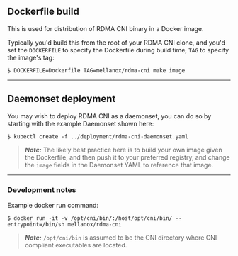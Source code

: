 ## Dockerfile build

This is used for distribution of RDMA CNI binary in a Docker image.

Typically you'd build this from the root of your RDMA CNI clone, and you'd set the `DOCKERFILE` to specify the Dockerfile during build time, `TAG` to specify the image's tag:

```
$ DOCKERFILE=Dockerfile TAG=mellanox/rdma-cni make image
```

---

## Daemonset deployment

You may wish to deploy RDMA CNI as a daemonset, you can do so by starting with the example Daemonset shown here:

```
$ kubectl create -f ../deployment/rdma-cni-daemonset.yaml
```

> __*Note:*__ The likely best practice here is to build your own image given the Dockerfile, and then push it to your preferred registry, and change the `image` fields in the Daemonset YAML to reference that image.

---

### Development notes

Example docker run command:

```
$ docker run -it -v /opt/cni/bin/:/host/opt/cni/bin/ --entrypoint=/bin/sh mellanox/rdma-cni
```

> __*Note:*__ `/opt/cni/bin` is assumed to be the CNI directory where CNI compliant executables are located.
